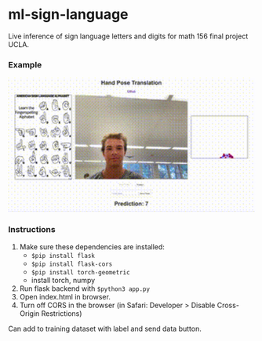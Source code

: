 # ml-sign-language
Live inference of sign language letters and digits for math 156 final project UCLA. 

### Example

<img src="https://github.com/evancoons22/ml-sign-language/blob/main/output2.gif" width="640">


### Instructions
1. Make sure these dependencies are installed:
   - `$pip install flask`
   - `$pip install flask-cors`
   - `$pip install torch-geometric`
   - install torch, numpy
2. Run flask backend with `$python3 app.py`
3. Open index.html in browser.
4. Turn off CORS in the browser (in Safari: Developer > Disable Cross-Origin Restrictions) 

Can add to training dataset with label and send data button. 
